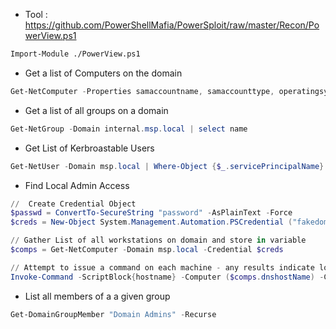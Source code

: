 - Tool :
https://github.com/PowerShellMafia/PowerSploit/raw/master/Recon/PowerView.ps1

```sh
Import-Module ./PowerView.ps1
```


- Get a list of Computers on the domain
```powershell
Get-NetComputer -Properties samaccountname, samaccounttype, operatingsystem
```

- Get a list of all groups on a domain
```powershell
Get-NetGroup -Domain internal.msp.local | select name
```

- Get List of Kerbroastable Users
```powershell
Get-NetUser -Domain msp.local | Where-Object {$_.servicePrincipalName} | select name, samaccountname, serviceprincipalname | Export-CSV -NoTypeInformation kerberoastable.csv
```

- Find Local Admin Access
```powershell
//  Create Credential Object
$passwd = ConvertTo-SecureString "password" -AsPlainText -Force
$creds = New-Object System.Management.Automation.PSCredential ("fakedomain\user", $passwd)

// Gather List of all workstations on domain and store in variable
$comps = Get-NetComputer -Domain msp.local -Credential $creds

// Attempt to issue a command on each machine - any results indicate local admin on that machine
Invoke-Command -ScriptBlock{hostname} -Computer ($comps.dnshostName) -Credential $creds -ErrorAction SilentlyContinue
```

- List all members of a a given group
```powershell
Get-DomainGroupMember "Domain Admins" -Recurse
```